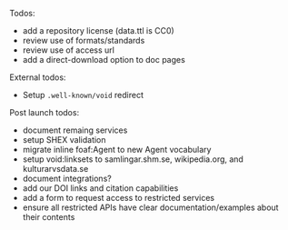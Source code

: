 Todos:
 - add a repository license (data.ttl is CC0)
 - review use of formats/standards
 - review use of access url
 - add a direct-download option to doc pages 

External todos:

 - Setup `.well-known/void` redirect

Post launch todos:
 - document remaing services
 - setup SHEX validation
 - migrate inline foaf:Agent to new Agent vocabulary
 - setup void:linksets to samlingar.shm.se, wikipedia.org, and kulturarvsdata.se
 - document integrations?
 - add our DOI links and citation capabilities
 - add a form to request access to restricted services
 - ensure all restricted APIs have clear documentation/examples about their contents
